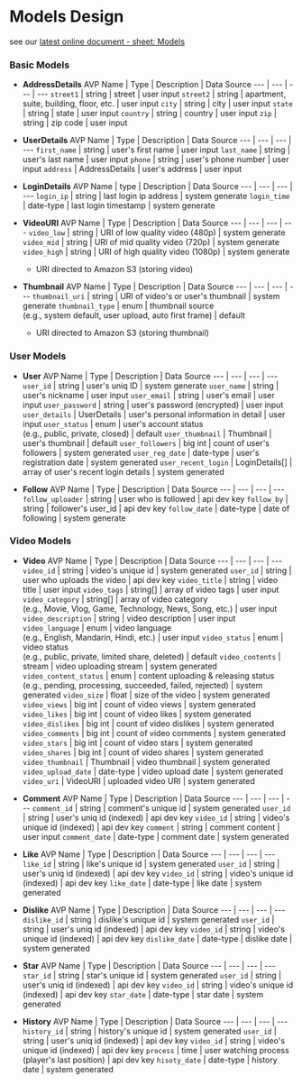 # Models Design
see our [latest online document - sheet: Models](https://docs.google.com/spreadsheets/d/1hoKAh89rNywF343tU5lzeamFmidxdYJ39CW_uUCCRLw/edit?usp=sharing)

### Basic Models
- **AddressDetails**
    AVP Name | Type | Description | Data Source
    --- | --- | --- | ---
    `street1` | string | street | user input
    `street2` | string | apartment, suite, building, floor, etc. | user input
    `city` | string | city | user input
    `state` | string | state | user input
    `country` | string | country | user input
    `zip` | string | zip code | user input

- **UserDetails**
    AVP Name | Type | Description | Data Source
    --- | --- | --- | ---
    `first_name` | string | user's first name | user input
    `last_name` | string | user's last name | user input
    `phone` | string | user's phone number | user input
    `address` | AddressDetails | user's address | user input

- **LoginDetails**
    AVP Name | type | Description | Data Source
    --- | --- | --- | ---
    `login_ip` | string | last login ip address | system generate
    `login_time` | date-type | last login timestamp | system generate

- **VideoURI**
    AVP Name | Type | Description | Data Source
    --- | --- | --- | ---
    `video_low` | string | URI of low quality video (480p) | system generate
    `video_mid` | string | URI of mid quality video (720p) | system generate
    `video_high` | string | URI of high quality video (1080p) | system generate
  - URI directed to Amazon S3 (storing video)

- **Thumbnail**
    AVP Name | Type | Description | Data Source
    --- | --- | --- | ---
    `thumbnail_uri` | string | URI of video's or user's thumbnail | system generate
    `thumbnail_type` | enum | thumbnail source<br>(e.g., system default, user upload, auto first frame) | default
    - URI directed to Amazon S3 (storing thumbnail)

### User Models
- **User**
    AVP Name | Type | Description | Data Source
    --- | --- | --- | ---
    `user_id` | string | user's uniq ID | system generate
    `user_name` | string | user's nickname | user input
    `user_email` | string | user's email | user input
    `user_password` | string | user's password (encrypted) | user input
    `user_details` | UserDetails | user's personal information in detail | user input
    `user_status` | enum | user's account status<br>(e.g., public, private, closed) | default
    `user_thumbnail` | Thumbnail | user's thumbnail | default
    `user_followers` | big int | count of user's followers | system generated
    `user_reg_date` | date-type | user's registration date | system generated
    `user_recent_login` | LoginDetails[] | array of user's recent login details | system generated

- **Follow**
    AVP Name | Type | Description | Data Source
    --- | --- | --- | ---
    `follow_uploader` | string | user who is followed | api dev key
    `follow_by` | string | follower's user_id | api dev key
    `follow_date` | date-type | date of following | system generate

### Video Models
- **Video**
    AVP Name | Type | Description | Data Source
    --- | --- | --- | ---
    `video_id` | string | video's unique id | system generated
    `user_id` | string | user who uploads the video | api dev key
    `video_title` | string | video title | user input
    `video_tags` | string[] | array of video tags | user input
    `video_category` | string[] | array of video category<br>(e.g., Movie, Vlog, Game, Technology, News, Song, etc.) | user input
    `video_description` | string | video description | user input
    `video_language` | enum | video language<br>(e.g., English, Mandarin, Hindi, etc.) | user input
    `video_status` | enum | video status<br>(e.g., public, private, limited share, deleted) | default
    `video_contents` | stream | video uploading stream | system generated
    `video_content_status` | enum | content uploading & releasing status<br>(e.g., pending, processing, succeeded, failed, rejected) | system generated
    `video_size` | float | size of the video | system generated
    `video_views` | big int | count of video views | system generated
    `video_likes` | big int | count of video likes | system generated
    `video_dislikes` | big int | count of video dislikes | system generated
    `video_comments` | big int | count of video comments | system generated
    `video_stars` | big int | count of video stars | system generated
    `video_shares` | big int | count of video shares | system generated
    `video_thumbnail` | Thumbnail | video thumbnail | system generated
    `video_upload_date` | date-type | video upload date | system generated
    `video_uri` | VideoURI | uploaded video URI | system generated

- **Comment**
    AVP Name | Type | Description | Data Source
    --- | --- | --- | ---
    `comment_id` | string | comment's unique id | system generated
    `user_id` | string | user's uniq id (indexed) | api dev key
    `video_id` | string | video's unique id (indexed) | api dev key
    `comment` | string | comment content | user input
    `comment_date` | date-type | comment date | system generated

- **Like**
    AVP Name | Type | Description | Data Source
    --- | --- | --- | --- 
    `like_id` | string | like's unique id | system generated
    `user_id` | string | user's uniq id (indexed) | api dev key
    `video_id` | string | video's unique id (indexed) | api dev key
    `like_date` | date-type | like date | system generated

- **Dislike**
    AVP Name | Type | Description | Data Source
    --- | --- | --- | ---
    `dislike_id` | string | dislike's unique id | system generated
    `user_id` | string | user's uniq id (indexed) | api dev key
    `video_id` | string | video's unique id (indexed) | api dev key
    `dislike_date` | date-type | dislike date | system generated

- **Star**
    AVP Name | Type | Description | Data Source
    --- | --- | --- | ---
    `star_id` | string | star's unique id | system generated
    `user_id` | string | user's uniq id (indexed) | api dev key
    `video_id` | string | video's unique id (indexed) | api dev key
    `star_date` | date-type | star date | system generated

- **History**
    AVP Name | Type | Description | Data Source
    --- | --- | --- | ---
    `history_id` | string | history's unique id | system generated
    `user_id` | string | user's uniq id (indexed) | api dev key
    `video_id` | string | video's unique id (indexed) | api dev key
    `process` | time | user watching process (player's last position) | api dev key
    `hisoty_date` | date-type | history date | system generated